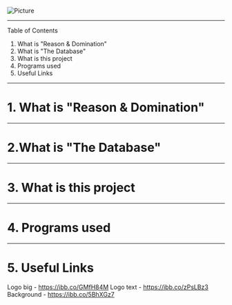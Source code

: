 ![Picture](https://i.ibb.co/Yd401Fd/logo-textonly.png)

---
Table of Contents
1. What is "Reason & Domination"
2. What is "The Database"
3. What is this project
4. Programs used
5. Useful Links

---

# 1. What is "Reason & Domination"

---

# 2.What is "The Database"

---

# 3. What is this project

---

# 4. Programs used

---

# 5. Useful Links

Logo big - https://ibb.co/GMfH84M
Logo text - https://ibb.co/zPsLBz3
Background - https://ibb.co/5BhXGz7
